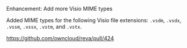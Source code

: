 Enhancement: Add more Visio MIME types

Added MIME types for the following Visio file extensions: `.vsdm`, `.vsdx`, `.vssm`, `.vssx`, `.vstm`, and `.vstx`.

https://github.com/owncloud/reva/pull/424

